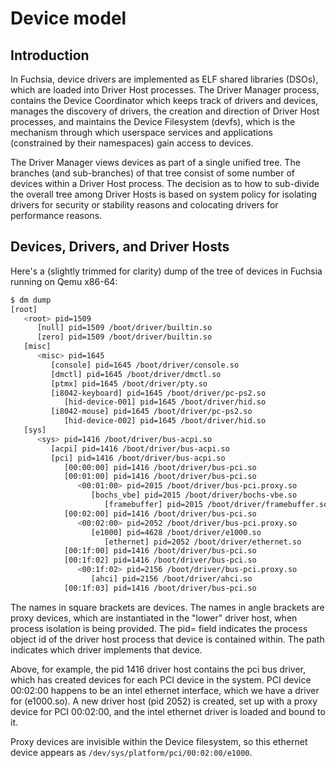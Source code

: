 # Device model

## Introduction

In Fuchsia, device drivers are implemented as ELF shared libraries (DSOs), which are
loaded into Driver Host processes. The Driver Manager process,
contains the Device Coordinator which keeps track of drivers and devices, manages
the discovery of drivers, the creation and direction of Driver Host processes, and
maintains the Device Filesystem (devfs), which is the mechanism through which userspace
services and applications (constrained by their namespaces) gain access to devices.

The Driver Manager views devices as part of a single unified tree.
The branches (and sub-branches) of that tree consist of some number of
devices within a Driver Host process. The decision as to how to sub-divide
the overall tree among Driver Hosts is based on system policy for isolating
drivers for security or stability reasons and colocating drivers for performance
reasons.


## Devices, Drivers, and Driver Hosts

Here's a (slightly trimmed for clarity) dump of the tree of devices in
Fuchsia running on Qemu x86-64:

```sh
$ dm dump
[root]
   <root> pid=1509
      [null] pid=1509 /boot/driver/builtin.so
      [zero] pid=1509 /boot/driver/builtin.so
   [misc]
      <misc> pid=1645
         [console] pid=1645 /boot/driver/console.so
         [dmctl] pid=1645 /boot/driver/dmctl.so
         [ptmx] pid=1645 /boot/driver/pty.so
         [i8042-keyboard] pid=1645 /boot/driver/pc-ps2.so
            [hid-device-001] pid=1645 /boot/driver/hid.so
         [i8042-mouse] pid=1645 /boot/driver/pc-ps2.so
            [hid-device-002] pid=1645 /boot/driver/hid.so
   [sys]
      <sys> pid=1416 /boot/driver/bus-acpi.so
         [acpi] pid=1416 /boot/driver/bus-acpi.so
         [pci] pid=1416 /boot/driver/bus-acpi.so
            [00:00:00] pid=1416 /boot/driver/bus-pci.so
            [00:01:00] pid=1416 /boot/driver/bus-pci.so
               <00:01:00> pid=2015 /boot/driver/bus-pci.proxy.so
                  [bochs_vbe] pid=2015 /boot/driver/bochs-vbe.so
                     [framebuffer] pid=2015 /boot/driver/framebuffer.so
            [00:02:00] pid=1416 /boot/driver/bus-pci.so
               <00:02:00> pid=2052 /boot/driver/bus-pci.proxy.so
                  [e1000] pid=4628 /boot/driver/e1000.so
                     [ethernet] pid=2052 /boot/driver/ethernet.so
            [00:1f:00] pid=1416 /boot/driver/bus-pci.so
            [00:1f:02] pid=1416 /boot/driver/bus-pci.so
               <00:1f:02> pid=2156 /boot/driver/bus-pci.proxy.so
                  [ahci] pid=2156 /boot/driver/ahci.so
            [00:1f:03] pid=1416 /boot/driver/bus-pci.so
```

The names in square brackets are devices. The names in angle brackets are
proxy devices, which are instantiated in the "lower" driver host, when process
isolation is being provided. The pid= field indicates the process object
id of the driver host process that device is contained within. The path indicates
which driver implements that device.

Above, for example, the pid 1416 driver host contains the pci bus driver, which has
created devices for each PCI device in the system. PCI device 00:02:00 happens
to be an intel ethernet interface, which we have a driver for (e1000.so).
A new driver host (pid 2052) is created, set up with a proxy device for PCI 00:02:00,
and the intel ethernet driver is loaded and bound to it.

Proxy devices are invisible within the Device filesystem, so this ethernet device
appears as `/dev/sys/platform/pci/00:02:00/e1000`.
